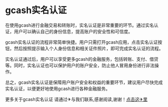 # gcash实名认证

在使用gcash进行金融交易和转账时，实名认证是非常重要的环节。通过实名认证，用户可以确认自己的身份信息，提高账户的安全性和可信度。

gcash实名认证的流程非常简单快捷。用户只需打开gcash应用，点击实名认证按钮，然后按照提示输入个人身份信息和相关证件照片，即可完成实名认证的流程。

实名认证通过后，用户可以享受更多gcash的金融服务，包括转账、支付、借贷等。同时，实名认证也可以保护用户的账户安全，防止他人冒用身份进行非法操作。

总之，gcash实名认证是保障用户账户安全和权益的重要环节，建议用户尽快完成实名认证，以便更好地使用gcash进行各种金融服务。

更多关于gcash实名认证 请通过✈与我们联系,感谢阅读,谢谢！[点击这✈里](https://t.me/lm999bot)